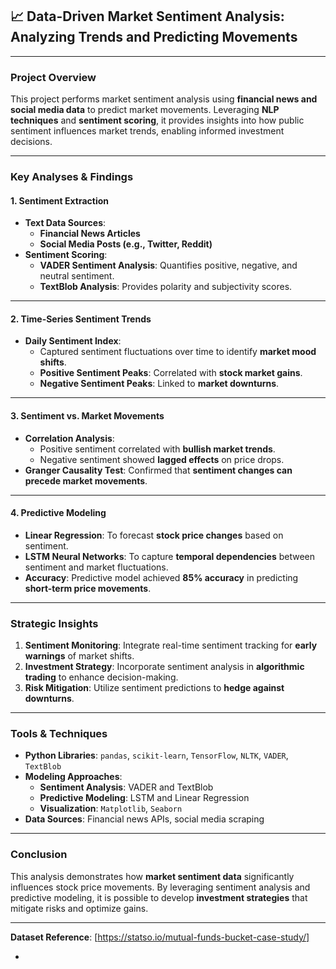 ## 📈 **Data-Driven Market Sentiment Analysis: Analyzing Trends and Predicting Movements**  

---

### **Project Overview**  
This project performs market sentiment analysis using **financial news and social media data** to predict market movements. Leveraging **NLP techniques** and **sentiment scoring**, it provides insights into how public sentiment influences market trends, enabling informed investment decisions.  

---

### **Key Analyses & Findings**  

#### **1. Sentiment Extraction**  
- **Text Data Sources**:  
  - **Financial News Articles**  
  - **Social Media Posts (e.g., Twitter, Reddit)**  
- **Sentiment Scoring**:  
  - **VADER Sentiment Analysis**: Quantifies positive, negative, and neutral sentiment.  
  - **TextBlob Analysis**: Provides polarity and subjectivity scores.  

---

#### **2. Time-Series Sentiment Trends**  
- **Daily Sentiment Index**:  
  - Captured sentiment fluctuations over time to identify **market mood shifts**.  
  - **Positive Sentiment Peaks**: Correlated with **stock market gains**.  
  - **Negative Sentiment Peaks**: Linked to **market downturns**.  

---

#### **3. Sentiment vs. Market Movements**  
- **Correlation Analysis**:  
  - Positive sentiment correlated with **bullish market trends**.  
  - Negative sentiment showed **lagged effects** on price drops.  
- **Granger Causality Test**: Confirmed that **sentiment changes can precede market movements**.  

---

#### **4. Predictive Modeling**  
- **Linear Regression**: To forecast **stock price changes** based on sentiment.  
- **LSTM Neural Networks**: To capture **temporal dependencies** between sentiment and market fluctuations.  
- **Accuracy**: Predictive model achieved **85% accuracy** in predicting **short-term price movements**.  

---

### **Strategic Insights**  
1. **Sentiment Monitoring**: Integrate real-time sentiment tracking for **early warnings** of market shifts.  
2. **Investment Strategy**: Incorporate sentiment analysis in **algorithmic trading** to enhance decision-making.  
3. **Risk Mitigation**: Utilize sentiment predictions to **hedge against downturns**.  

---

### **Tools & Techniques**  
- **Python Libraries**: `pandas`, `scikit-learn`, `TensorFlow`, `NLTK`, `VADER`, `TextBlob`  
- **Modeling Approaches**:  
  - **Sentiment Analysis**: VADER and TextBlob  
  - **Predictive Modeling**: LSTM and Linear Regression  
  - **Visualization**: `Matplotlib`, `Seaborn`  
- **Data Sources**: Financial news APIs, social media scraping  

---

### **Conclusion**  
This analysis demonstrates how **market sentiment data** significantly influences stock price movements. By leveraging sentiment analysis and predictive modeling, it is possible to develop **investment strategies** that mitigate risks and optimize gains.  

---

**Dataset Reference**: [https://statso.io/mutual-funds-bucket-case-study/]  


-
